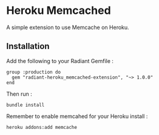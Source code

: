 # Heroku Memcached

A simple extension to use Memcache on Heroku.


## Installation

Add the following to your Radiant Gemfile :

```
group :production do
  gem "radiant-heroku_memcached-extension", "~> 1.0.0"
end
```

Then run :

```
bundle install
```

Remember to enable memcahed for your Heroku install :

```
heroku addons:add memcache
```
